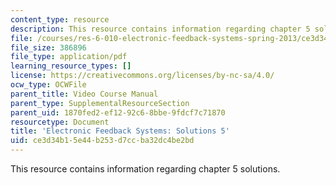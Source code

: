 ```yaml
---
content_type: resource
description: This resource contains information regarding chapter 5 solutions.
file: /courses/res-6-010-electronic-feedback-systems-spring-2013/ce3d34b15e44b253d7ccba32dc4be2bd_MITRES_6-010S13_sol05.pdf
file_size: 386896
file_type: application/pdf
learning_resource_types: []
license: https://creativecommons.org/licenses/by-nc-sa/4.0/
ocw_type: OCWFile
parent_title: Video Course Manual
parent_type: SupplementalResourceSection
parent_uid: 1870fed2-ef12-92c6-8bbe-9fdcf7c71870
resourcetype: Document
title: 'Electronic Feedback Systems: Solutions 5'
uid: ce3d34b1-5e44-b253-d7cc-ba32dc4be2bd
---
```

This resource contains information regarding chapter 5 solutions.